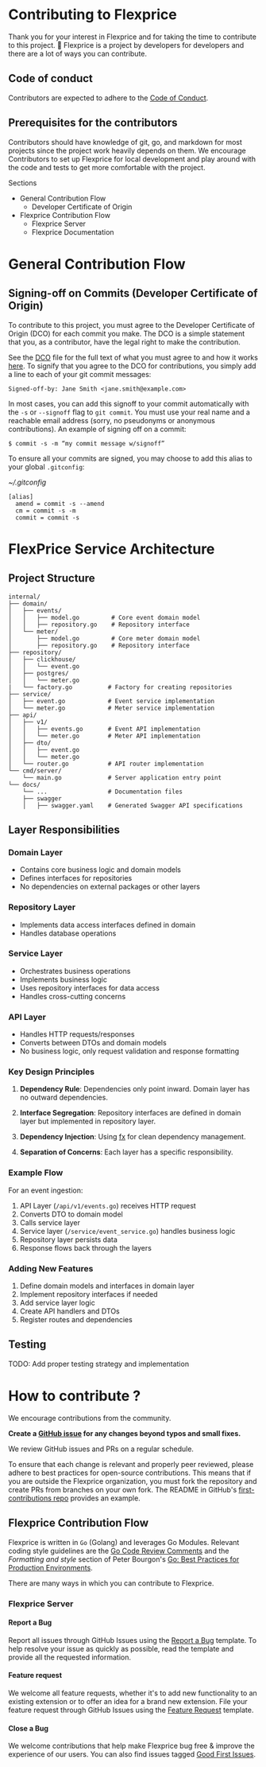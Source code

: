 # Contributing to Flexprice

Thank you for your interest in Flexprice and for taking the time to contribute to this project. 🙌 Flexprice is a project by developers for developers and there are a lot of ways you can contribute.


## Code of conduct

Contributors are expected to adhere to the [Code of Conduct](CODE_OF_CONDUCT.md).

## Prerequisites for the contributors

Contributors should have knowledge of git, go, and markdown for most projects since the project work heavily depends on them.
We encourage Contributors to set up Flexprice for local development and play around with the code and tests to get more comfortable with the project. 

Sections

- <a name="contributing"> General Contribution Flow</a>
  - <a name="#commit-signing">Developer Certificate of Origin</a>
- <a name="contributing-Flexprice">Flexprice Contribution Flow</a>
  - <a name="Flexprice-server">Flexprice Server</a>
  - <a name="Flexprice-docs">Flexprice Documentation</a>

# <a name="contributing">General Contribution Flow</a>

## <a name="commit-signing">Signing-off on Commits (Developer Certificate of Origin)</a>

To contribute to this project, you must agree to the Developer Certificate of
Origin (DCO) for each commit you make. The DCO is a simple statement that you,
as a contributor, have the legal right to make the contribution.

See the [DCO](https://developercertificate.org) file for the full text of what you must agree to
and how it works [here](https://github.com/probot/dco#how-it-works).
To signify that you agree to the DCO for contributions, you simply add a line to each of your
git commit messages:

```
Signed-off-by: Jane Smith <jane.smith@example.com>
```

In most cases, you can add this signoff to your commit automatically with the
`-s` or `--signoff` flag to `git commit`. You must use your real name and a reachable email
address (sorry, no pseudonyms or anonymous contributions). An example of signing off on a commit:

```
$ commit -s -m “my commit message w/signoff”
```

To ensure all your commits are signed, you may choose to add this alias to your global `.gitconfig`:

_~/.gitconfig_

```
[alias]
  amend = commit -s --amend
  cm = commit -s -m
  commit = commit -s
```

# FlexPrice Service Architecture

## Project Structure

```
internal/
├── domain/
│   ├── events/
│   │   ├── model.go         # Core event domain model
│   │   ├── repository.go    # Repository interface
│   └── meter/
│       ├── model.go         # Core meter domain model
│       ├── repository.go    # Repository interface
├── repository/
│   ├── clickhouse/
│   │   └── event.go
│   ├── postgres/
│   │   └── meter.go
|   └── factory.go          # Factory for creating repositories
├── service/
│   ├── event.go            # Event service implementation
│   └── meter.go            # Meter service implementation
├── api/
│   ├── v1/
│   │   ├── events.go       # Event API implementation
│   │   └── meter.go        # Meter API implementation
│   ├── dto/
│   │   ├── event.go
│   │   └── meter.go
│   └── router.go           # API router implementation
└── cmd/server/
    └── main.go             # Server application entry point
└── docs/
    └── ...                 # Documentation files
    ├── swagger
    │   ├── swagger.yaml    # Generated Swagger API specifications
```


## Layer Responsibilities

### Domain Layer
- Contains core business logic and domain models
- Defines interfaces for repositories
- No dependencies on external packages or other layers

### Repository Layer
- Implements data access interfaces defined in domain
- Handles database operations

### Service Layer
- Orchestrates business operations
- Implements business logic
- Uses repository interfaces for data access
- Handles cross-cutting concerns

### API Layer
- Handles HTTP requests/responses
- Converts between DTOs and domain models
- No business logic, only request validation and response formatting

### Key Design Principles

1. **Dependency Rule**: Dependencies only point inward. Domain layer has no outward dependencies.

2. **Interface Segregation**: Repository interfaces are defined in domain layer but implemented in repository layer.

3. **Dependency Injection**: Using [fx](https://github.com/uber-go/fx) for clean dependency management.

4. **Separation of Concerns**: Each layer has a specific responsibility.

### Example Flow

For an event ingestion:
1. API Layer (`/api/v1/events.go`) receives HTTP request
2. Converts DTO to domain model
3. Calls service layer
4. Service layer (`/service/event_service.go`) handles business logic
5. Repository layer persists data
6. Response flows back through the layers

### Adding New Features

1. Define domain models and interfaces in domain layer
2. Implement repository interfaces if needed
3. Add service layer logic
4. Create API handlers and DTOs
5. Register routes and dependencies

## Testing

TODO: Add proper testing strategy and implementation


# How to contribute ?

We encourage contributions from the community.

**Create a [GitHub issue](https://github.com/flexprice/flexprice/issues) for any changes beyond typos and small fixes.**

We review GitHub issues and PRs on a regular schedule.

To ensure that each change is relevant and properly peer reviewed, please adhere to best practices for open-source contributions.
This means that if you are outside the Flexprice organization, you must fork the repository and create PRs from branches on your own fork.
The README in GitHub's [first-contributions repo](https://github.com/firstcontributions/first-contributions) provides an example.


## <a name="contributing-Flexprice">Flexprice Contribution Flow</a>

Flexprice is written in `Go` (Golang) and leverages Go Modules. Relevant coding style guidelines are the [Go Code Review Comments](https://code.google.com/p/go-wiki/wiki/CodeReviewComments) and the _Formatting and style_ section of Peter Bourgon's [Go: Best
Practices for Production Environments](https://peter.bourgon.org/go-in-production/#formatting-and-style).

There are many ways in which you can contribute to Flexprice.

###  <a name="Flexprice-server">Flexprice Server</a>

#### Report a Bug
Report all issues through GitHub Issues using the [Report a Bug](https://github.com/flexprice/flexprice/issues/new?assignees=&labels=&template=bug_report.md&title=) template.
To help resolve your issue as quickly as possible, read the template and provide all the requested information.

#### Feature request
We welcome all feature requests, whether it's to add new functionality to an existing extension or to offer an idea for a brand new extension.
File your feature request through GitHub Issues using the [Feature Request](https://github.com/flexprice/flexprice/issues/new?assignees=&labels=&template=feature_request.md&title=) template.

#### Close a Bug
We welcome contributions that help make Flexprice bug free & improve the experience of our users. You can also find issues tagged [Good First Issues](https://github.com/flexprice/flexprice/issues?q=is%3Aissue+is%3Aopen+label%3A%22good+first+issue%22).
